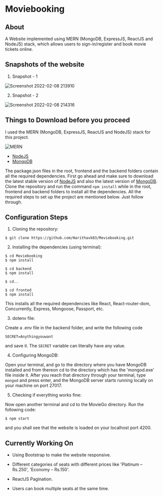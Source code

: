 # Moviebooking

## About
A Website implemented using MERN (MongoDB, ExpressJS, ReactJS and NodeJS) stack, which allows users to sign-in/register and book movie tickets online.

## Snapshots of the website

1. Snapshot - 1

![Screenshot 2022-02-08 213910](https://user-images.githubusercontent.com/94163693/153028658-2b83d34d-bea2-45e3-8d65-024cb93c34a9.png)


2. Snapshot - 2

![Screenshot 2022-02-08 214316](https://user-images.githubusercontent.com/94163693/153028883-849406fd-129b-48a1-bd4d-cb12847509fa.png)

## Things to Download before you proceed
I used the MERN (MongoDB, ExpressJS, ReactJS and NodeJS) stack for this project.

![MERN](https://camo.githubusercontent.com/6dbc5da76bbbbef861254082f537daf67d055f62/68747470733a2f2f6d69726f2e6d656469756d2e636f6d2f6d61782f3637382f312a6471766c61737a524c766f506d4152704f6c4c4e39412e706e67)

- [NodeJS](https://nodejs.org/en/)
- [MongoDB](https://www.mongodb.com/download-center)

The package.json files in the root, frontend and the backend folders contain all the required dependencies. First go ahead and make sure to download the latest stable version of [NodeJS](https://nodejs.org/en/) and also the latest version of [MongoDB](https://www.mongodb.com/download-center). Clone the repository and run the command `npm install` while in the root, frontend and backend folders to install all the dependencies. All the required steps to set up the project are mentioned below. Just follow through.

## Configuration Steps
1. Cloning the repository:

```
$ git clone https://github.com/Harithavk03/Moviebooking.git
```

2. Installing the dependencies (using terminal):

```
$ cd Moviebooking
$ npm install

$ cd backend
$ npm install

$ cd..

$ cd fronted
$ npm install
```
This installs all the required dependencies like React, React-router-dom, Concurrently, Express, Mongoose, Passport, etc.

3. dotenv file:

Create a .env file in the backend folder, and write the following code

`SECRET=Anythingyouwant`

and save it. The `SECRET` variable can literally have any value.

4. Configuring MongoDB:

Open your terminal, and go to the directory where you have MongoDB installed and from thereon cd to the directory which has the 'mongod.exe' file inside it. After you reach that directory through your terminal, type `mongod` and press enter, and the MongoDB server starts running locally on your machine on port 27017.

5. Checking if everything works fine:

Now open another terminal and cd to the MovieGo directory. Run the following code:

`$ npm start`

and you shall see that the website is loaded on your localhost port 4200.

## Currently Working On
- Using Bootstrap to make the website responsive.

- Different categories of seats with different prices like 'Platinum – Rs.250', 'Economy – Rs.150'.

- ReactJS Pagination.

- Users can book multiple seats at the same time.
